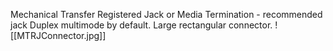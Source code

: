 Mechanical Transfer Registered Jack
or
Media Termination - recommended jack
Duplex multimode by default. Large rectangular connector.
![[MTRJConnector.jpg]]